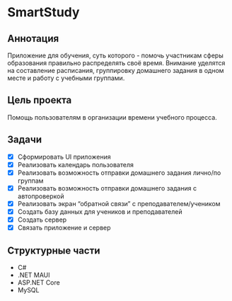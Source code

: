 # SmartStudy

## Аннотация 
Приложение для обучения, суть которого - помочь участникам сферы образования правильно распределять своё время. Внимание уделятся на составление расписания, группировку домашнего задания в одном месте и работу с учебными группами.

## Цель проекта
Помощь пользователям в организации времени учебного процесса.

## Задачи
- [x] Сформировать UI приложения
- [x] Реализовать календарь пользователя
- [x] Реализовать возможность отправки домашнего задания лично/по группам
- [x] Реализовать возможность отправки домашнего задания с автопроверкой
- [x] Реализовать экран “обратной связи” с преподавателем/учеником
- [x] Создать базу данных для учеников и преподавателей
- [x] Создать сервер
- [x] Связать приложение и сервер

## Структурные части
* C#
* .NET MAUI
* ASP.NET Core
* MySQL

